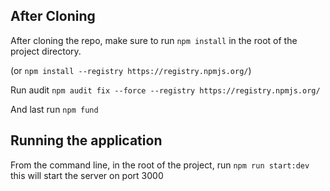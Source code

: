 ## After Cloning
After cloning the repo, make sure to run `npm install` in the root of the project directory.

(or `npm install --registry https://registry.npmjs.org/`)

Run audit
`npm audit fix --force --registry https://registry.npmjs.org/`

And last run 
`npm fund`

## Running the application
From the command line, in the root of the project, run `npm run start:dev` this will start the server on port 3000
